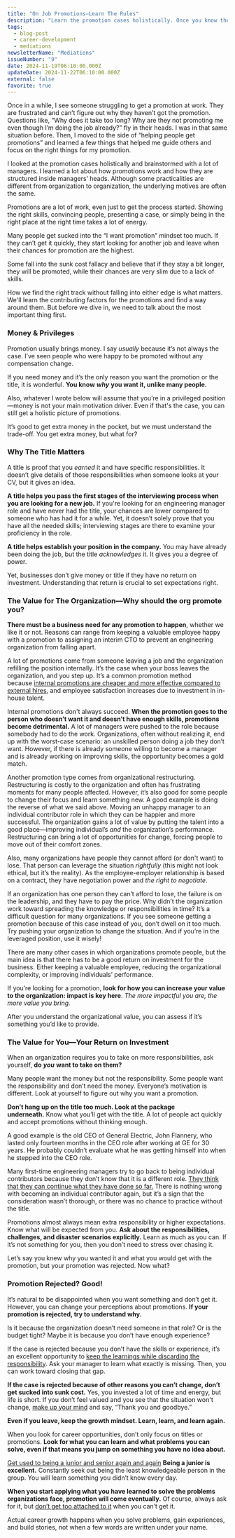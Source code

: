 ```yaml
---
title: "On Job Promotions—Learn The Rules"
description: "Learn the promotion cases holistically. Once you know the rules of the game, you know how to play and win."
tags:
  - blog-post
  - career-development
  - mediations
newsletterName: "Mediations"
issueNumber: "9"
date: 2024-11-19T06:10:00.000Z
updateDate: 2024-11-22T06:10:00.000Z
external: false
favorite: true
---
```


Once in a while, I see someone struggling to get a promotion at work. They are frustrated and can’t figure out why they haven’t got the promotion. Questions like, “Why does it take too long? Why are they not promoting me even though I’m doing the job already?” fly in their heads. I was in that same situation before. Then, I moved to the side of “helping people get promotions” and learned a few things that helped me guide others and focus on the right things for my promotion.

I looked at the promotion cases holistically and brainstormed with a lot of managers. I learned a lot about how promotions work and how they are structured inside managers’ heads. Although some practicalities are different from organization to organization, the underlying motives are often the same.

Promotions are a lot of work, even just to get the process started. Showing the right skills, convincing people, presenting a case, or simply being in the right place at the right time takes a lot of energy.

Many people get sucked into the “I want promotion” mindset too much. If they can’t get it quickly, they start looking for another job and leave when their chances for promotion are the highest.

Some fall into the sunk cost fallacy and believe that if they stay a bit longer, they will be promoted, while their chances are very slim due to a lack of skills.

How we find the right track without falling into either edge is what matters. We'll learn the contributing factors for the promotions and find a way around them. But before we dive in, we need to talk about the most important thing first.

### Money & Privileges

Promotion usually brings money. I say _usually_ because it’s not always the case. I’ve seen people who were happy to be promoted without any compensation change.

If you need money and it’s the only reason you want the promotion or the title, it is wonderful. **You know** **_why_** **you want it, unlike many people.**

Also, whatever I wrote below will assume that you’re in a privileged position—money is not your main motivation driver. Even if that's the case, you can still get a holistic picture of promotions.

It’s good to get extra money in the pocket, but we must understand the trade-off. You get extra money, but what for?

### Why The Title Matters

A title is proof that you _earned_ it and have specific responsibilities. It doesn’t give details of those responsibilities when someone looks at your CV, but it gives an idea.

**A title helps you pass the first stages of the interviewing process when you are looking for a new job.** If you're looking for an engineering manager role and have never had the title, your chances are lower compared to someone who has had it for a while. Yet, it doesn’t solely prove that you have all the needed skills; interviewing stages are there to examine your proficiency in the role.

**A title helps establish your position in the company.** You may have already been doing the job, but the title _acknowledges_ it. It gives you a degree of power.

Yet, businesses don’t give money or title if they have no return on investment. Understanding that return is crucial to set expectations right.

### The Value for The Organization—Why should the org promote you?

**There must be a business need for any promotion to happen**, whether we like it or not. Reasons can range from keeping a valuable employee happy with a promotion to assigning an interim CTO to prevent an engineering organization from falling apart.

A lot of promotions come from someone leaving a job and the organization refilling the position internally. It’s the case when your boss leaves the organization, and you step up. It’s a common promotion method because [internal promotions are cheaper and more effective compared to external hires](https://knowledge.wharton.upenn.edu/article/why-external-hires-get-paid-more-and-perform-worse-than-internal-staff/), and employee satisfaction increases due to investment in in-house talent.

Internal promotions don't always succeed. **When the promotion goes to the person who doesn’t want it and doesn’t have enough skills, promotions become detrimental.** A lot of managers were pushed to the role because somebody had to do the work. Organizations, often without realizing it, end up with the worst-case scenario: an unskilled person doing a job they don’t want. However, if there is already someone willing to become a manager and is already working on improving skills, the opportunity becomes a gold match.

Another promotion type comes from organizational restructuring. Restructuring is costly to the organization and often has frustrating moments for many people affected. However, it’s also good for some people to change their focus and learn something new. A good example is doing the reverse of what we said above. Moving an unhappy manager to an individual contributor role in which they can be happier and more successful. The organization gains a lot of value by putting the talent into a good place—improving individual’s _and_ the organization’s performance. Restructuring can bring a lot of opportunities for change, forcing people to move out of their comfort zones.

Also, many organizations have people they cannot afford (or don't want) to lose. That person can leverage the situation _rightfully_ (this might not look ethical, but it’s the reality). As the employee-employer relationship is based on a contract, they have negotiation power and _the right to negotiate_.

If an organization has one person they can’t afford to lose, the failure is on the leadership, and they have to pay the price. Why didn’t the organization work toward spreading the knowledge or responsibilities in time? It’s a difficult question for many organizations. If you see someone getting a promotion because of this case instead of you, don’t dwell on it too much. Try pushing your organization to change the situation. And if you’re in the leveraged position, use it wisely!

There are many other cases in which organizations promote people, but the main idea is that there has to be a good return on investment for the business. Either keeping a valuable employee, reducing the organizational complexity, or improving individuals’ performance.

If you’re looking for a promotion, **look for how you can increase your value to the organization: impact is key here**. _The more impactful you are, the more value you bring._

After you understand the organizational value, you can assess if it’s something you’d like to provide.

### The Value for You—Your Return on Investment

When an organization requires you to take on more responsibilities, ask yourself, **do** **_you_** **want to take on them?**

Many people want the money but not the responsibility. Some people want the responsibility and don’t need the money. Everyone’s motivation is different. Look at yourself to figure out why you want a promotion.

**Don’t hang up on the title too much. Look at the package underneath.** Know what you’ll get with the title. A lot of people act quickly and accept promotions without thinking enough.

A good example is the old CEO of General Electric, John Flannery, who lasted only fourteen months in the CEO role after working at GE for 30 years. He probably couldn’t evaluate what he was getting himself into when he stepped into the CEO role.

Many first-time engineering managers try to go back to being individual contributors because they don’t know that it is a different role. [They think that they can continue what they have done so far.](/the-real-difficulty-of-engineering-leadership/) There is nothing wrong with becoming an individual contributor again, but it’s a sign that the consideration wasn’t thorough, or there was no chance to practice without the title.

Promotions almost always mean extra responsibility or higher expectations. Know what will be expected from you. **Ask about the responsibilities, challenges, and disaster scenarios explicitly.** Learn as much as you can. If it’s not something for you, then you don’t need to stress over chasing it.

Let’s say you knew why you wanted it and what you would get with the promotion, but your promotion was rejected. Now what?

### Promotion Rejected? Good!

It’s natural to be disappointed when you want something and don’t get it. However, you can change your perceptions about promotions. **If your promotion is rejected, try to understand why.**

Is it because the organization doesn’t need someone in that role? Or is the budget tight? Maybe it is because you don’t have enough experience?

If the case is rejected because you don’t have the skills or experience, it’s an excellent opportunity to [keep the learnings while discarding the responsibility](/maximizing-personal-growth-by-understanding/). Ask your manager to learn what exactly is missing. Then, you can work toward closing that gap.

**If the case is rejected because of other reasons you can’t change, don’t get sucked into sunk cost.** Yes, you invested a lot of time and energy, but life is short. If you don’t feel valued and you see that the situation won't change, [make up your mind](/learnings-on-dealing-with-ambiguity/) and say, “Thank you and goodbye.”

**Even if you leave, keep the growth mindset. Learn, learn, and learn again.**

When you look for career opportunities, don’t only focus on titles or promotions. **Look for what you can learn and what problems you can solve, even if that means you jump on something you have no idea about.**

[Get used to being a junior and senior again and again](/journal/your-job-title-depends-on-the-organization/) **Being a junior is excellent.** Constantly seek out being the least knowledgeable person in the group. You will learn something you didn’t know every day.

**When you start applying what you have learned to solve the problems organizations face, promotion will come eventually.** Of course, always ask for it, but [don’t get too attached to it](/goals-and-existence/) when you can’t get it.

Actual career growth happens when you solve problems, gain experiences, and build stories, not when a few words are written under your name.
